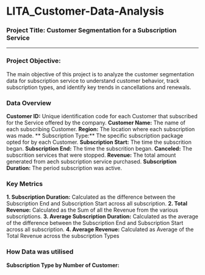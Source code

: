 # LITA_Customer-Data-Analysis

### Project Title: Customer Segmentation for a Subscription Service
---

### Project Objective:
The main objective of this project is to analyze the customer segmentation data for subscription service 
to understand customer behavior, track subscription types, and identify key trends in cancellations and renewals.

### Data Overview
**Customer ID:** Unique identification code for each Customer that subscribed for the Service offered by the company.
**Customer Name:** The name of each subscribing Customer.
**Region:** The location where each subscription was made.
** Subscription Type:** The specific subscription package opted for by each Customer.
**Subscription Start:** The time the subscrition began.
**Subscription End:** The time the subscrition began.
**Canceled:** The subscrition services that were stopped.
**Revenue:** The total amount generated from aech subscription service purchased.
**Subscription Duration:** The period subscription was active.

### Key Metrics
**1. Subscription Duration:** Calculated as the difference between the Subscription End and Subscription Start across all subscription.
**2. Total Revenue:** Calculated as the Sum of all the Revenue from the various subscriptions.
**3.  Average Subscription Duration:** Calculated as the average of the difference between the Subscription End and Subscription Start across all subscription.
**4. Average Revenue:** Calculated as Average of the Total Revenue across the subscription Types


### How Data was utilised
**Subscription Type by Number of Customer:** 



